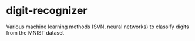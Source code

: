 # digit-recognizer
Various machine learning methods (SVN, neural networks) to classify digits from the MNIST dataset
